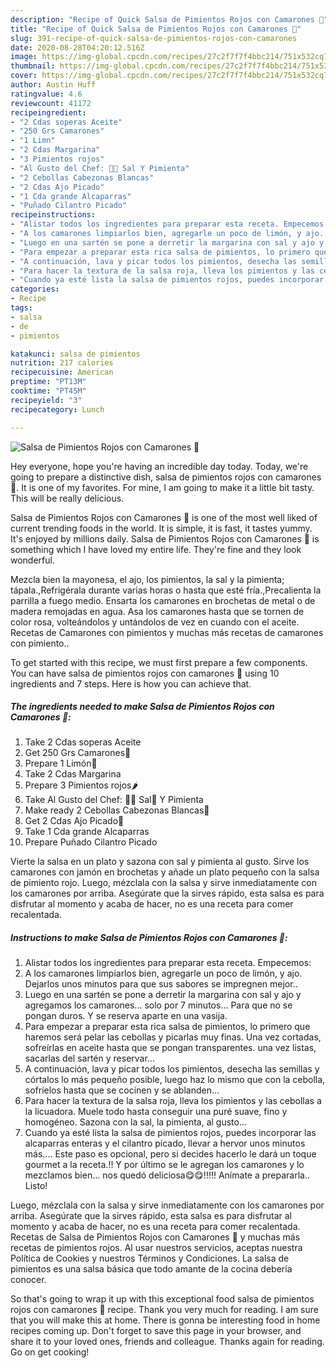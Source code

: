 ```yaml
---
description: "Recipe of Quick Salsa de Pimientos Rojos con Camarones 🍤"
title: "Recipe of Quick Salsa de Pimientos Rojos con Camarones 🍤"
slug: 391-recipe-of-quick-salsa-de-pimientos-rojos-con-camarones
date: 2020-08-28T04:20:12.516Z
image: https://img-global.cpcdn.com/recipes/27c2f7f7f4bbc214/751x532cq70/salsa-de-pimientos-rojos-con-camarones-🍤-foto-principal.jpg
thumbnail: https://img-global.cpcdn.com/recipes/27c2f7f7f4bbc214/751x532cq70/salsa-de-pimientos-rojos-con-camarones-🍤-foto-principal.jpg
cover: https://img-global.cpcdn.com/recipes/27c2f7f7f4bbc214/751x532cq70/salsa-de-pimientos-rojos-con-camarones-🍤-foto-principal.jpg
author: Austin Huff
ratingvalue: 4.6
reviewcount: 41172
recipeingredient:
- "2 Cdas soperas Aceite"
- "250 Grs Camarones"
- "1 Limn"
- "2 Cdas Margarina"
- "3 Pimientos rojos"
- "Al Gusto del Chef: 👨‍🍳 Sal Y Pimienta"
- "2 Cebollas Cabezonas Blancas"
- "2 Cdas Ajo Picado"
- "1 Cda grande Alcaparras"
- "Puñado Cilantro Picado"
recipeinstructions:
- "Alistar todos los ingredientes para preparar esta receta. Empecemos:"
- "A los camarones limpiarlos bien, agregarle un poco de limón, y ajo. Dejarlos unos minutos para que sus sabores se impregnen mejor.."
- "Luego en una sartén se pone a derretir la margarina con sal y ajo y agregamos los camarones... solo por 7 minutos... Para que no se pongan duros. Y se reserva aparte en una vasija."
- "Para empezar a preparar esta rica salsa de pimientos, lo primero que haremos será pelar las cebollas y picarlas muy finas. Una vez cortadas, sofreírlas en aceite hasta que se pongan transparentes. una vez listas, sacarlas del sartén y reservar..."
- "A continuación, lava y picar todos los pimientos, desecha las semillas y córtalos lo más pequeño posible, luego haz lo mismo que con la cebolla, sofríelos hasta que se cocinen y se ablanden..."
- "Para hacer la textura de la salsa roja, lleva los pimientos y las cebollas a la licuadora. Muele todo hasta conseguir una puré suave, fino y homogéneo. Sazona con la sal, la pimienta, al gusto..."
- "Cuando ya esté lista la salsa de pimientos rojos, puedes incorporar las alcaparras enteras y el cilantro picado, llevar a hervor unos minutos más.... Este paso es opcional, pero si decides hacerlo le dará un toque gourmet a la receta.!! Y por último se le agregan los camarones y lo mezclamos bien... nos quedó deliciosa😋😋!!!!! Anímate a prepararla.. Listo!"
categories:
- Recipe
tags:
- salsa
- de
- pimientos

katakunci: salsa de pimientos 
nutrition: 217 calories
recipecuisine: American
preptime: "PT13M"
cooktime: "PT45M"
recipeyield: "3"
recipecategory: Lunch

---
```



![Salsa de Pimientos Rojos con Camarones 🍤](https://img-global.cpcdn.com/recipes/27c2f7f7f4bbc214/751x532cq70/salsa-de-pimientos-rojos-con-camarones-🍤-foto-principal.jpg)

Hey everyone, hope you're having an incredible day today. Today, we're going to prepare a distinctive dish, salsa de pimientos rojos con camarones 🍤. It is one of my favorites. For mine, I am going to make it a little bit tasty. This will be really delicious.

Salsa de Pimientos Rojos con Camarones 🍤 is one of the most well liked of current trending foods in the world. It is simple, it is fast, it tastes yummy. It's enjoyed by millions daily. Salsa de Pimientos Rojos con Camarones 🍤 is something which I have loved my entire life. They're fine and they look wonderful.

Mezcla bien la mayonesa, el ajo, los pimientos, la sal y la pimienta; tápala.,Refrigérala durante varias horas o hasta que esté fría.,Precalienta la parrilla a fuego medio. Ensarta los camarones en brochetas de metal o de madera remojadas en agua. Asa los camarones hasta que se tornen de color rosa, volteándolos y untándolos de vez en cuando con el aceite. Recetas de Camarones con pimientos y muchas más recetas de camarones con pimiento..


To get started with this recipe, we must first prepare a few components. You can have salsa de pimientos rojos con camarones 🍤 using 10 ingredients and 7 steps. Here is how you can achieve that.

<!--inarticleads1-->

##### The ingredients needed to make Salsa de Pimientos Rojos con Camarones 🍤:

1. Take 2 Cdas soperas Aceite
1. Get 250 Grs Camarones🍤
1. Prepare 1 Limón🍋
1. Take 2 Cdas Margarina
1. Prepare 3 Pimientos rojos🌶
1. Take Al Gusto del Chef: 👨‍🍳 Sal🧂 Y Pimienta
1. Make ready 2 Cebollas Cabezonas Blancas🧅
1. Get 2 Cdas Ajo Picado🧄
1. Take 1 Cda grande Alcaparras
1. Prepare Puñado Cilantro Picado


Vierte la salsa en un plato y sazona con sal y pimienta al gusto. Sirve los camarones con jamón en brochetas y añade un plato pequeño con la salsa de pimiento rojo. Luego, mézclala con la salsa y sirve inmediatamente con los camarones por arriba. Asegúrate que la sirves rápido, esta salsa es para disfrutar al momento y acaba de hacer, no es una receta para comer recalentada. 

<!--inarticleads2-->

##### Instructions to make Salsa de Pimientos Rojos con Camarones 🍤:

1. Alistar todos los ingredientes para preparar esta receta. Empecemos:
1. A los camarones limpiarlos bien, agregarle un poco de limón, y ajo. Dejarlos unos minutos para que sus sabores se impregnen mejor..
1. Luego en una sartén se pone a derretir la margarina con sal y ajo y agregamos los camarones... solo por 7 minutos... Para que no se pongan duros. Y se reserva aparte en una vasija.
1. Para empezar a preparar esta rica salsa de pimientos, lo primero que haremos será pelar las cebollas y picarlas muy finas. Una vez cortadas, sofreírlas en aceite hasta que se pongan transparentes. una vez listas, sacarlas del sartén y reservar...
1. A continuación, lava y picar todos los pimientos, desecha las semillas y córtalos lo más pequeño posible, luego haz lo mismo que con la cebolla, sofríelos hasta que se cocinen y se ablanden...
1. Para hacer la textura de la salsa roja, lleva los pimientos y las cebollas a la licuadora. Muele todo hasta conseguir una puré suave, fino y homogéneo. Sazona con la sal, la pimienta, al gusto...
1. Cuando ya esté lista la salsa de pimientos rojos, puedes incorporar las alcaparras enteras y el cilantro picado, llevar a hervor unos minutos más.... Este paso es opcional, pero si decides hacerlo le dará un toque gourmet a la receta.!! Y por último se le agregan los camarones y lo mezclamos bien... nos quedó deliciosa😋😋!!!!! Anímate a prepararla.. Listo!


Luego, mézclala con la salsa y sirve inmediatamente con los camarones por arriba. Asegúrate que la sirves rápido, esta salsa es para disfrutar al momento y acaba de hacer, no es una receta para comer recalentada. Recetas de Salsa de Pimientos Rojos con Camarones 🍤 y muchas más recetas de pimientos rojos. Al usar nuestros servicios, aceptas nuestra Política de Cookies y nuestros Términos y Condiciones. La salsa de pimientos es una salsa básica que todo amante de la cocina debería conocer. 

So that's going to wrap it up with this exceptional food salsa de pimientos rojos con camarones 🍤 recipe. Thank you very much for reading. I am sure that you will make this at home. There is gonna be interesting food in home recipes coming up. Don't forget to save this page in your browser, and share it to your loved ones, friends and colleague. Thanks again for reading. Go on get cooking!
